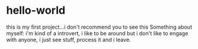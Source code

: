 # hello-world
this is my first project...i don't recommend you to see this
Something about myself: i'm kind of a introvert, i like to be around but i don't like to engage with anyone,
i just see stuff, process it and i leave.
